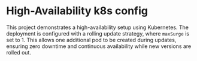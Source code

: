 # High-Availability k8s config

This project demonstrates a high-availability setup using Kubernetes. The deployment is configured with a rolling update strategy, where `maxSurge` is set to 1. This allows one additional pod to be created during updates, ensuring zero downtime and continuous availability while new versions are rolled out.

